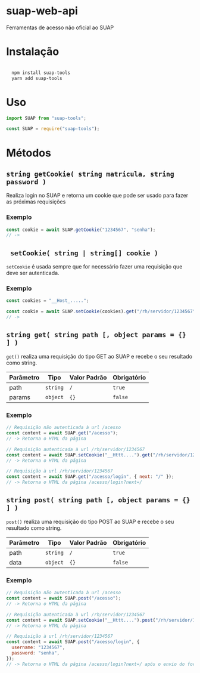 # suap-web-api

Ferramentas de acesso não oficial ao SUAP

# Instalação

```sh

  npm install suap-tools
  yarn add suap-tools


```

# Uso

```js
import SUAP from "suap-tools";

const SUAP = require("suap-tools");
```

# Métodos

## `string getCookie( string matricula, string password )`

Realiza login no SUAP e retorna um cookie que pode ser usado para fazer as próximas requisições

### Exemplo

```js
const cookie = await SUAP.getCookie("1234567", "senha");
// ->
```

## ` setCookie( string | string[] cookie )`

`setCookie` é usada sempre que for necessário fazer uma requisição que deve ser autenticada.

### Exemplo

```js
const cookies = "__Host_.....";

const cookie = await SUAP.setCookie(cookies).get("/rh/servidor/1234567");
// ->
```

## `string get( string path [, object params = {} ] )`

`get()` realiza uma requisição do tipo GET ao SUAP e recebe o seu resultado como string.

| Parâmetro | Tipo     | Valor Padrão | Obrigatório |
| --------- | -------- | ------------ | ----------- |
| path      | `string` | `/`          | `true`      |
| params    | `object` | `{}`         | `false`     |

### Exemplo

```js
// Requisição não autenticada à url /acesso
const content = await SUAP.get("/acesso");
// -> Retorna o HTML da página

// Requisição autenticada à url /rh/servidor/1234567
const content = await SUAP.setCookie("__Httt....").get("/rh/servidor/1234567");
// -> Retorna o HTML da página

// Requisição à url /rh/servidor/1234567
const content = await SUAP.get("/acesso/login", { next: "/" });
// -> Retorna o HTML da página /acesso/login?next=/
```

## `string post( string path [, object params = {} ] )`

`post()` realiza uma requisição do tipo POST ao SUAP e recebe o seu resultado como string.

| Parâmetro | Tipo     | Valor Padrão | Obrigatório |
| --------- | -------- | ------------ | ----------- |
| path      | `string` | `/`          | `true`      |
| data      | `object` | `{}`         | `false`     |

### Exemplo

```js
// Requisição não autenticada à url /acesso
const content = await SUAP.post("/acesso");
// -> Retorna o HTML da página

// Requisição autenticada à url /rh/servidor/1234567
const content = await SUAP.setCookie("__Httt....").post("/rh/servidor/1234567");
// -> Retorna o HTML da página

// Requisição à url /rh/servidor/1234567
const content = await SUAP.post("/acesso/login", {
  username: "1234567",
  password: "senha",
});
// -> Retorna o HTML da página /acesso/login?next=/ após o envio do formulário
```
